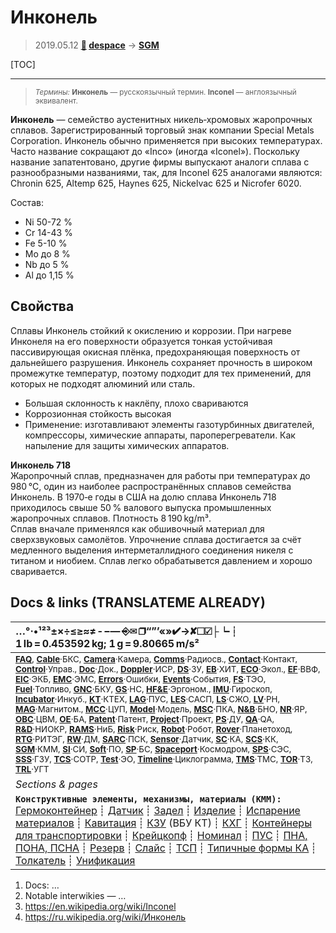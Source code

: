 # Инконель
> 2019.05.12 **[🚀](../index/index.md) [despace](index.md)** → **[SGM](sgm.md)**

[TOC]

---

> <small>*Термины:* **Инконель** — русскоязычный термин. **Inconel** — англоязычный эквивалент.</small>

**Инконель** — семейство аустенитных никель‑хромовых жаропрочных сплавов. Зарегистрированный торговый знак компании Special Metals Corporation. Инконель обычно применяется при высоких температурах. Часто название сокращают до «Inco» (иногда «Iconel»). Поскольку название запатентовано, другие фирмы выпускают аналоги сплава с разнообразными названиями, так, для Inconel 625 аналогами являются: Chronin 625, Altemp 625, Haynes 625, Nickelvac 625 и Nicrofer 6020.

Состав:

   - Ni 50-72 %
   - Cr 14-43 %
   - Fe 5-10 %
   - Mo до 8 %
   - Nb до 5 %
   - Al до 1,15 %



## Свойства
Сплавы Инконель стойкий к окислению и коррозии. При нагреве Инконеля на его поверхности образуется тонкая устойчивая пассивирующая окисная плёнка, предохраняющая поверхность от дальнейшего разрушения. Инконель сохраняет прочность в широком промежутке температур, поэтому подходит для тех применений, для которых не подходят алюминий или сталь.
   - Большая склонность к наклёпу, плохо свариваются
   - Коррозионная стойкость высокая
   - Применение: изготавливают элементы газотурбинных двигателей, компрессоры, химические аппараты, пароперегреватели. Как напыление для защиты химических аппаратов.

**Инконель 718**  
Жаропрочный сплав, предназначен для работы при температурах до 980 ℃, один из наиболее распространённых сплавов семейства Инконель. В 1970‑е годы в США на долю сплава Инконель 718 приходилось свыше 50 % валового выпуска промышленных жаропрочных сплавов. Плотность 8 190 kg/m³.  
Сплав вначале применялся как обшивочный материал для сверхзвуковых самолётов. Упрочнение сплава достигается за счёт медленного выделения интерметаллидного соединения никеля с титаном и ниобием. Сплав легко обрабатывется давлением и хорошо сваривается.



<p style="page-break-after:always"> </p>

## Docs & links (TRANSLATEME ALREADY)
|…°·•¹²³±×÷≤≥≈≠ ‑ −— ⎆✉ ❐“”’«»✔→✘☐☑├┕┆ 1 lb = 0.453592 kg; 1 g = 9.80665 m/s²|
|:--|
|<small>**[FAQ](faq.md)**, **[Cable](cable.md)**·БКС, **[Camera](camera.md)**·Камера, **[Comms](comms.md)**·Радиосв., **[Contact](contact.md)**·Контакт, **[Control](control.md)**·Управ., **[Doc](doc.md)**·Док., **[Doppler](doppler.md)**·ИСР, **[DS](ds.md)**·ЗУ, **[EB](eb.md)**·ХИТ, **[ECO](ecology.md)**·Экол., **[EF](ef.md)**·ВВФ, **[ElC](elc.md)**·ЭКБ, **[EMC](emc.md)**·ЭМС, **[Errors](error.md)**·Ошибки, **[Events](event.md)**·События, **[FS](fs.md)**·ТЭО, **[Fuel](fuel.md)**·Топливо, **[GNC](gnc.md)**·БКУ, **[GS](scs.md)**·НС, **[HF&E](hfe.md)**·Эргоном., **[IMU](imu.md)**·Гироскоп, **[Incubator](incubator.md)**·Инкуб., **[KT](kt.md)**·КТЕХ, **[LAG](lag.md)**·ПУC, **[LES](les.md)**·САСП, **[LS](ls.md)**·СЖО, **[LV](lv.md)**·РН, **[MAG](mag.md)**·Магнитом., **[MCC](mcc.md)**·ЦУП, **[Model](model.md)**·Модель, **[MSC](sc.md)**·ПКА, **[N&B](nnb.md)**·БНО, **[NR](nr.md)**·ЯР, **[OBC](obc.md)**·ЦВМ, **[OE](oe.md)**·БА, **[Patent](патент.md)**·Патент, **[Project](project.md)**·Проект, **[PS](ps.md)**·ДУ, **[QA](quality.md)**·QA, **[R&D](rnd.md)**·НИОКР, **[RAMS](rams.md)**·НиБ, **[Risk](risk.md)**·Риск, **[Robot](robotics.md)**·Робот, **[Rover](rover.md)**·Планетоход, **[RTG](rtg.md)**·РИТЭГ, **[RW](rw.md)**·ДМ, **[SARC](sarc.md)**·ПСК, **[Sensor](sensor.md)**·Датчик, **[SC](sc.md)**·КА, **[SCS](scs.md)**·КК, **[SGM](sgm.md)**·КММ, **[SI](si.md)**·СИ, **[Soft](soft.md)**·ПО, **[SP](sp.md)**·БС, **[Spaceport](spaceport.md)**·Космодром, **[SPS](sps.md)**·СЭС, **[SSS](sss.md)**·ГЗУ, **[TCS](tcs.md)**·СОТР, **[Test](test.md)**·ЭО, **[Timeline](timeline.md)**·Циклограмма, **[TMS](tms.md)**·ТМС, **[TOR](tor.md)**·ТЗ, **[TRL](trl.md)**·УГТ</small>|
|*Sections & pages*|
|**`Конструктивные элементы, механизмы, материалы (КММ):`**<br> [Гермоконтейнер](гермоконтейнер.md) ┊ [Датчик](sensor.md) ┊ [Задел](margin.md) ┊ [Изделие](unit.md) ┊ [Испарение материалов](mat_sublime.md) ┊ [Кавитация](cavitation.md) ┊ [КЗУ](cinu.md) (ВБУ КТ) ┊ [КХГ](cgs.md) ┊ [Контейнеры для транспортировки](ship_contain.md) ┊ [Крейцкопф](crosshead.md) ┊ [Номинал](nominal.md) ┊ [ПУС](lag.md) ┊ [ПНА, ПОНА, ПСНА](aiad.md) ┊ [Резерв](reserve.md) ┊ [Слайс](слайс.md) ┊ [ТСП](tsp.md) ┊ [Типичные формы КА](sc_ts.md) ┊ [Толкатель](толкатель.md) ┊ [Унификация](commonality.md) |

   1. Docs: …
   1. Notable interwikies — …
   1. <https://en.wikipedia.org/wiki/Inconel>
   1. <https://ru.wikipedia.org/wiki/Инконель>

